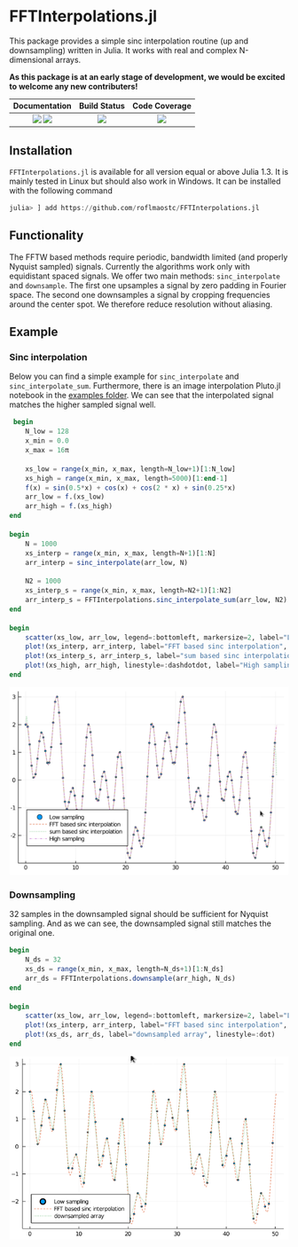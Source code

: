 # FFTInterpolations.jl


This package provides a simple sinc interpolation routine (up and downsampling) written in Julia.
It works with real and complex N-dimensional arrays.

**As this package is at an early stage of development, we would be excited to welcome any new contributers!**

| **Documentation**                       | **Build Status**                          | **Code Coverage**               |
|:---------------------------------------:|:-----------------------------------------:|:-------------------------------:|
| [![][docs-stable-img]][docs-stable-url] [![][docs-dev-img]][docs-dev-url] | [![][CI-img]][CI-url] | [![][codecov-img]][codecov-url] |


## Installation
`FFTInterpolations.jl` is available for all version equal or above Julia 1.3. It is mainly tested in Linux but should also work in Windows.
It can be installed with the following command

```julia
julia> ] add https://github.com/roflmaostc/FFTInterpolations.jl
```

## Functionality
The FFTW based methods require periodic, bandwidth limited (and properly Nyquist sampled) signals.
Currently the algorithms work only with equidistant spaced signals. We offer two main methods: `sinc_interpolate` and `downsample`.
The first one upsamples a signal by zero padding in Fourier space.
The second one downsamples a signal by cropping frequencies around the center spot. We therefore reduce resolution without aliasing. 


## Example

### Sinc interpolation
Below you can find a simple example for `sinc_interpolate` and `sinc_interpolate_sum`.
Furthermore, there is an image interpolation Pluto.jl notebook in the [examples folder](examples/).
We can see that the interpolated signal matches the higher sampled signal well.
```julia
 begin
	N_low = 128
	x_min = 0.0
	x_max = 16π
	
	xs_low = range(x_min, x_max, length=N_low+1)[1:N_low]
	xs_high = range(x_min, x_max, length=5000)[1:end-1]
	f(x) = sin(0.5*x) + cos(x) + cos(2 * x) + sin(0.25*x)
	arr_low = f.(xs_low)
	arr_high = f.(xs_high)
end

begin
	N = 1000
	xs_interp = range(x_min, x_max, length=N+1)[1:N]
	arr_interp = sinc_interpolate(arr_low, N)

	N2 = 1000
	xs_interp_s = range(x_min, x_max, length=N2+1)[1:N2]
	arr_interp_s = FFTInterpolations.sinc_interpolate_sum(arr_low, N2)
end

begin
	scatter(xs_low, arr_low, legend=:bottomleft, markersize=2, label="Low sampling")
	plot!(xs_interp, arr_interp, label="FFT based sinc interpolation", linestyle=:dash)
	plot!(xs_interp_s, arr_interp_s, label="sum based sinc interpolation", linestyle=:dot)
	plot!(xs_high, arr_high, linestyle=:dashdotdot, label="High sampling")
end
```

![](examples/plot.png)

### Downsampling
32 samples in the downsampled signal should be sufficient for Nyquist sampling.
And as we can see, the downsampled signal still matches the original one.

```julia
begin
	N_ds = 32
	xs_ds = range(x_min, x_max, length=N_ds+1)[1:N_ds]
	arr_ds = FFTInterpolations.downsample(arr_high, N_ds)
end

begin
	scatter(xs_low, arr_low, legend=:bottomleft, markersize=2, label="Low sampling")
	plot!(xs_interp, arr_interp, label="FFT based sinc interpolation", linestyle=:dash)
	plot!(xs_ds, arr_ds, label="downsampled array", linestyle=:dot)	
end
```

![](examples/plot_ds.png)



[docs-dev-img]: https://img.shields.io/badge/docs-dev-pink.svg 
[docs-dev-url]: https://roflmaostc.github.io/FFTInterpolations.jl/dev/ 

[docs-stable-img]: https://img.shields.io/badge/docs-stable-darkgreen.svg 
[docs-stable-url]: https://roflmaostc.github.io/FFTInterpolations.jl/stable/

[CI-img]: https://github.com/roflmaostc/FFTInterpolations.jl/workflows/CI/badge.svg
[CI-url]: https://github.com/roflmaostc/FFTInterpolations.jl/actions?query=workflow%3ACI 

[codecov-img]: https://codecov.io/gh/roflmaostc/FFTInterpolations.jl/branch/main/graph/badge.svg
[codecov-url]: https://codecov.io/gh/roflmaostc/FFTInterpolations.jl
